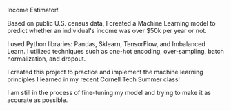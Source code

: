 Income Estimator!

Based on public U.S. census data, I created a Machine Learning model to predict whether an individual's income was over $50k per year or not. 

I used Python libraries: Pandas, Sklearn, TensorFlow, and Imbalanced Learn. 
I utilized techniques such as one-hot encoding, over-sampling, batch normalization, and dropout.

I created this project to practice and implement the machine learning principles I learned in my recent Cornell Tech Summer class! 

I am still in the process of fine-tuning my model and trying to make it as accurate as possible. 
